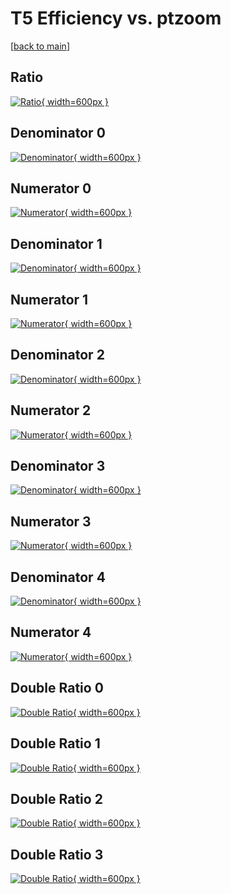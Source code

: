 # T5 Efficiency vs. ptzoom

[[back to main](./)]



## Ratio

[![Ratio](../mtv/var/T5_base_321_-1_eff_ptzoom.png){ width=600px }](../mtv/var/T5_base_321_-1_eff_ptzoom.pdf)

## Denominator 0

[![Denominator](../mtv/den/T5_base_321_-1_eff_ptzoom_den0.png){ width=600px }](../mtv/den/T5_base_321_-1_eff_ptzoom_den0.pdf)

## Numerator 0

[![Numerator](../mtv/num/T5_base_321_-1_eff_ptzoom_num0.png){ width=600px }](../mtv/num/T5_base_321_-1_eff_ptzoom_num0.pdf)

## Denominator 1

[![Denominator](../mtv/den/T5_base_321_-1_eff_ptzoom_den1.png){ width=600px }](../mtv/den/T5_base_321_-1_eff_ptzoom_den1.pdf)

## Numerator 1

[![Numerator](../mtv/num/T5_base_321_-1_eff_ptzoom_num1.png){ width=600px }](../mtv/num/T5_base_321_-1_eff_ptzoom_num1.pdf)

## Denominator 2

[![Denominator](../mtv/den/T5_base_321_-1_eff_ptzoom_den2.png){ width=600px }](../mtv/den/T5_base_321_-1_eff_ptzoom_den2.pdf)

## Numerator 2

[![Numerator](../mtv/num/T5_base_321_-1_eff_ptzoom_num2.png){ width=600px }](../mtv/num/T5_base_321_-1_eff_ptzoom_num2.pdf)

## Denominator 3

[![Denominator](../mtv/den/T5_base_321_-1_eff_ptzoom_den3.png){ width=600px }](../mtv/den/T5_base_321_-1_eff_ptzoom_den3.pdf)

## Numerator 3

[![Numerator](../mtv/num/T5_base_321_-1_eff_ptzoom_num3.png){ width=600px }](../mtv/num/T5_base_321_-1_eff_ptzoom_num3.pdf)

## Denominator 4

[![Denominator](../mtv/den/T5_base_321_-1_eff_ptzoom_den4.png){ width=600px }](../mtv/den/T5_base_321_-1_eff_ptzoom_den4.pdf)

## Numerator 4

[![Numerator](../mtv/num/T5_base_321_-1_eff_ptzoom_num4.png){ width=600px }](../mtv/num/T5_base_321_-1_eff_ptzoom_num4.pdf)

## Double Ratio 0

[![Double Ratio](../mtv/ratio/T5_base_321_-1_eff_ptzoom_ratio0.png){ width=600px }](../mtv/ratio/T5_base_321_-1_eff_ptzoom_ratio0.pdf)

## Double Ratio 1

[![Double Ratio](../mtv/ratio/T5_base_321_-1_eff_ptzoom_ratio1.png){ width=600px }](../mtv/ratio/T5_base_321_-1_eff_ptzoom_ratio1.pdf)

## Double Ratio 2

[![Double Ratio](../mtv/ratio/T5_base_321_-1_eff_ptzoom_ratio2.png){ width=600px }](../mtv/ratio/T5_base_321_-1_eff_ptzoom_ratio2.pdf)

## Double Ratio 3

[![Double Ratio](../mtv/ratio/T5_base_321_-1_eff_ptzoom_ratio3.png){ width=600px }](../mtv/ratio/T5_base_321_-1_eff_ptzoom_ratio3.pdf)

